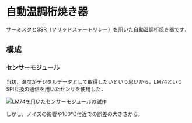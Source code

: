 # 自動温調桁焼き器
サーミスタとSSR（ソリッドステートリレー）を用いた自動温調桁焼き器です．

## 構成
### センサーモジュール
当初，温度がデジタルデータとして取得したいという思いから，LM74というSPI互換の通信を用いたセンサを使用した．

![LM74を用いたセンサーモジュールの試作](/Images/LM74を用いたセンサーモジュールの試作.jpeg)

しかし，ノイズの影響や100℃付近での誤差の大きさから，

